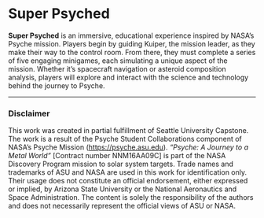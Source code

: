# Super Psyched

**Super Psyched** is an immersive, educational experience inspired by NASA’s Psyche mission. Players begin by guiding Kuiper, the mission leader, as they make their way to the control room. From there, they must complete a series of five engaging minigames, each simulating a unique aspect of the mission. Whether it’s spacecraft navigation or asteroid composition analysis, players will explore and interact with the science and technology behind the journey to Psyche.

---

### Disclaimer

This work was created in partial fulfillment of Seattle University Capstone. The work is a result of the Psyche Student Collaborations component of NASA’s Psyche Mission (<https://psyche.asu.edu>). *“Psyche: A Journey to a Metal World”* [Contract number NNM16AA09C] is part of the NASA Discovery Program mission to solar system targets. Trade names and trademarks of ASU and NASA are used in this work for identification only. Their usage does not constitute an official endorsement, either expressed or implied, by Arizona State University or the National Aeronautics and Space Administration. The content is solely the responsibility of the authors and does not necessarily represent the official views of ASU or NASA.
